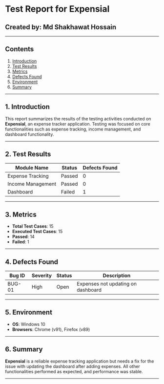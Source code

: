 # Test Report for Expensial

## Created by: Md Shakhawat Hossain

---

## Contents

1. [Introduction](#introduction)
2. [Test Results](#test-results)
3. [Metrics](#metrics)
4. [Defects Found](#defects-found)
5. [Environment](#environment)
6. [Summary](#summary)

---

## 1. Introduction

This report summarizes the results of the testing activities conducted on **Expensial**, an expense tracker application. Testing was focused on core functionalities such as expense tracking, income management, and dashboard functionality.

---

## 2. Test Results

| Module Name     | Status    | Defects Found |
|-----------------|-----------|---------------|
| Expense Tracking | Passed    | 0             |
| Income Management| Passed    | 0             |
| Dashboard        | Failed    | 1             |

---

## 3. Metrics
- **Total Test Cases**: 15
- **Executed Test Cases**: 15
- **Passed**: 14
- **Failed**: 1

---

## 4. Defects Found

| Bug ID  | Severity | Status   | Description                          |
|---------|----------|----------|--------------------------------------|
| BUG-01  | High     | Open     | Expenses not updating on dashboard  |

---

## 5. Environment
- **OS**: Windows 10
- **Browsers**: Chrome (v91), Firefox (v89)

---

## 6. Summary

**Expensial** is a reliable expense tracking application but needs a fix for the issue with updating the dashboard after adding expenses. All other functionalities performed as expected, and performance was stable.

---

